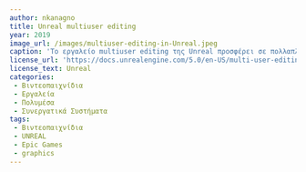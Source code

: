 ```yaml
---
author: nkanagno
title: Unreal multiuser editing
year: 2019
image_url: /images/multiuser-editing-in-Unreal.jpeg
caption: 'Το εργαλείο multiuser editing της Unreal προσφέρει σε πολλαπλούς χρήστες που βρίσκονται σε διαφορετικούς υπολογιστές, να μπορούν να συνεισφέρουν ταυτοχρόνως σε ένα συγκεκριμένο project ή παιχνίδι. Πιο συγκεκριμένα, το Multi-User Editing βασίζεται σε ένα μοντέλο client-server, όπου ένας μεμονωμένος διακομιστής φιλοξενεί οποιονδήποτε αριθμό περιόδων σύνδεσης. Κάθε περίοδος λειτουργίας είναι ένα ξεχωριστό virtual workspace όπου οποιοσδήσποτε χρήστης της unreal-editor και είναι συνδεδεμένος στο ίδιο δίκτυο έχει τη δυνατότητα να συνεισφέρει στο ίδιο project, σε ένα κοινόχρηστο περιβάλλον.'
license_url: 'https://docs.unrealengine.com/5.0/en-US/multi-user-editing-overview-for-unreal-engine/'
license_text: Unreal
categories:
 - Βιντεοπαιχνίδια
 - Εργαλεία
 - Πολυμέσα
 - Συνεργατικά Συστήματα
tags:
 - Βιντεοπαιχνίδια
 - UNREAL
 - Epic Games
 - graphics
---
```

